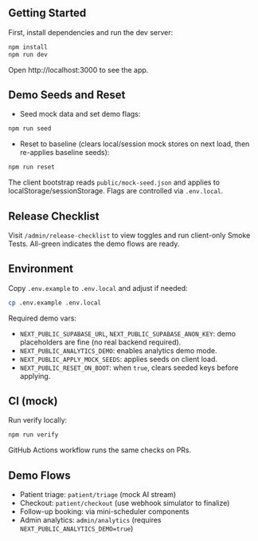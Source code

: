 ## Getting Started

First, install dependencies and run the dev server:

```bash
npm install
npm run dev
```

Open http://localhost:3000 to see the app.

## Demo Seeds and Reset

- Seed mock data and set demo flags:

```bash
npm run seed
```

- Reset to baseline (clears local/session mock stores on next load, then re-applies baseline seeds):

```bash
npm run reset
```

The client bootstrap reads `public/mock-seed.json` and applies to localStorage/sessionStorage. Flags are controlled via `.env.local`.

## Release Checklist

Visit `/admin/release-checklist` to view toggles and run client-only Smoke Tests. All-green indicates the demo flows are ready.

## Environment

Copy `.env.example` to `.env.local` and adjust if needed:

```bash
cp .env.example .env.local
```

Required demo vars:

- `NEXT_PUBLIC_SUPABASE_URL`, `NEXT_PUBLIC_SUPABASE_ANON_KEY`: demo placeholders are fine (no real backend required).
- `NEXT_PUBLIC_ANALYTICS_DEMO`: enables analytics demo mode.
- `NEXT_PUBLIC_APPLY_MOCK_SEEDS`: applies seeds on client load.
- `NEXT_PUBLIC_RESET_ON_BOOT`: when `true`, clears seeded keys before applying.

## CI (mock)

Run verify locally:

```bash
npm run verify
```

GitHub Actions workflow runs the same checks on PRs.

## Demo Flows

- Patient triage: `patient/triage` (mock AI stream)
- Checkout: `patient/checkout` (use webhook simulator to finalize)
- Follow-up booking: via mini-scheduler components
- Admin analytics: `admin/analytics` (requires `NEXT_PUBLIC_ANALYTICS_DEMO=true`)
